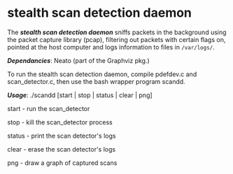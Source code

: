 stealth scan detection daemon
=====================

The ***stealth scan detection daemon*** sniffs packets in the background using the packet
capture library (pcap), filtering out packets with certain flags on, pointed
at the host computer and logs information to files in ```/var/logs/```.

***Dependancies***: Neato (part of the Graphviz pkg.)

To run the stealth scan detection daemon, compile pdefdev.c and scan_detector.c, then use the bash wrapper program scandd.

***Usage***: ./scandd [start | stop | status | clear | png]

start - run the scan_detector

stop - kill the scan_detector process

status - print the scan detector's logs

clear - erase the scan detector's logs

png - draw a graph of captured scans
